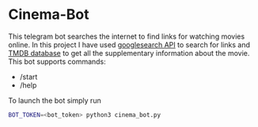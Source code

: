 # Cinema-Bot
This telegram bot searches the internet to find links for watching movies online.
In this project I have used [googlesearch API](https://github.com/MarioVilas/googlesearch) to search for links and [TMDB database](https://www.themoviedb.org/) to get all the supplementary information about the movie.
This bot supports commands:
* /start
* /help

To launch the bot simply run
```bash
BOT_TOKEN=<bot_token> python3 cinema_bot.py
```

